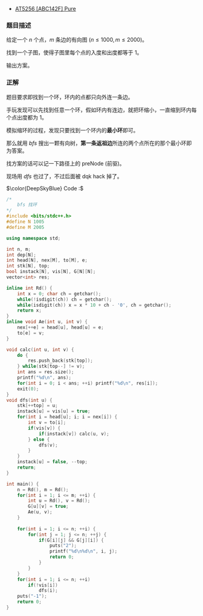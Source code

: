 - [AT5256 [ABC142F] Pure](https://www.luogu.com.cn/problem/AT5256)

### 题目描述

给定一个 $n$ 个点，$m$ 条边的有向图 $(n \le 1000, m \le 2000)$。

找到一个子图，使得子图里每个点的入度和出度都等于 1。

输出方案。

### 正解

题目要求即找到一个环，环内的点都只向外连一条边。

手玩发现可以先找到任意一个环，假如环内有连边，就把环缩小，一直缩到环内每个点出度都为 1。

模拟缩环的过程，发现只要找到一个环内的**最小环**即可。

那么就用 $bfs$ 搜出一颗有向树，**第一条返祖边**所连的两个点所在的那个最小环即为答案。

找方案的话可以记一下路径上的 preNode (前驱)。

现场用 $dfs$ 也过了，不过后面被 dqk hack 掉了。

$\color{DeepSkyBlue} Code :$

```cpp
/*
	bfs 找环
*/
#include <bits/stdc++.h>
#define N 1005
#define M 2005

using namespace std;

int n, m;
int dep[N];
int head[N], nex[M], to[M], e;
int stk[N], top;
bool instack[N], vis[N], G[N][N];
vector<int> res;

inline int Rd() {
	int x = 0; char ch = getchar();
	while(!isdigit(ch)) ch = getchar();
	while(isdigit(ch)) x = x * 10 + ch - '0', ch = getchar();
	return x;
}
inline void Ae(int u, int v) {
	nex[++e] = head[u], head[u] = e;
	to[e] = v;
}

void calc(int u, int v) {
	do {
		res.push_back(stk[top]);
	} while(stk[top--] != v);
	int ans = res.size();
	printf("%d\n", ans);
	for(int i = 0; i < ans; ++i) printf("%d\n", res[i]);
	exit(0);
}
void dfs(int u) {
	stk[++top] = u;
	instack[u] = vis[u] = true;
	for(int i = head[u]; i; i = nex[i]) {
		int v = to[i];
		if(vis[v]) {
			if(instack[v]) calc(u, v);
		} else {
			dfs(v);
		}
	}
	instack[u] = false, --top;
	return;
}

int main() {
	n = Rd(), m = Rd();
	for(int i = 1; i <= m; ++i) {
		int u = Rd(), v = Rd();
		G[u][v] = true;
		Ae(u, v);
	}
	
	for(int i = 1; i <= n; ++i) {
		for(int j = 1; j <= n; ++j) {
			if(G[i][j] && G[j][i]) {
				puts("2");
				printf("%d\n%d\n", i, j);
				return 0;
			}	
		}
	}
	for(int i = 1; i <= n; ++i)
		if(!vis[i])
			dfs(i);
	puts("-1");
	return 0;	
}
```